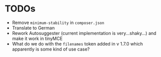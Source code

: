 # TODOs

* Remove `minimum-stability` in `composer.json`
* Translate to German
* Rework Autosuggester (current implementation is very...shaky...) and make it work in tinyMCE
* What do we do with the `filenames` token added in v 1.7.0 which apparently is some kind of use case?